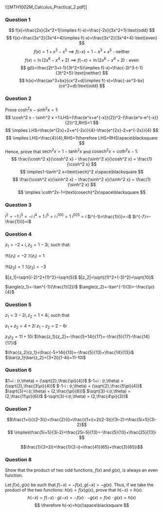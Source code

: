 ![[MTH1002M_Calculus_Practical_2.pdf]]
### Question 1
$$
f(x)=\frac{2x}{3x^2+1}\implies f(-x)=\frac{-2x}{3x^2+1}:\text{odd}
$$
$$
f(x)=\frac{3x^2}{3x^4+4}\implies f(-x)=\frac{3x^2}{3x^4+4}:\text{even}
$$
$$
f(x)=1+x^3-x^5\implies f(-x)=1-x^3+x^5:\text{neither}
$$
$$
f(x)=\ln(2x^6-x^4+2)\implies f(-x)=\ln(2x^6-x^4+2):\text{even}
$$
$$
g(t)=\frac{2t^3+t-1}{3t^2+5}\implies f(-x)=\frac{-2t^3-t-1}{3t^2+5}:\text{neither}
$$
$$
h(x)=\frac{ax^3+bx}{cx^2+d}\implies f(-x)=\frac{-ax^3-bx}{cx^2+d}:\text{odd}
$$
### Question 2
Prove $\cosh^2 x - \sinh^2 x = 1$:
$$
\cosh^2 x - \sinh^2 x =1:LHS=(\frac{e^x+e^{-x}}{2})^2-(\frac{e^x-e^{-x}}{2})^2,RHS=1
$$
$$
\implies LHS=\frac{e^{2x}+2+e^{-2x}}{4}-\frac{e^{2x}-2+e^{-2x}}{4}
$$
$$
\implies LHS=\frac{4}{4},RHS=1\therefore LHS=RHS\space\blacksquare
$$
Hence, prove that $\text{sech}^2 x = 1 - \tanh^2 x$ and $\text{cosech}^2 x = \coth^2 x - 1$:
$$
\frac{\cosh^2 x}{\cosh^2 x} - \frac{\sinh^2 x}{\cosh^2 x} = \frac{1}{\cosh^2 x}
$$
$$
\implies1-\tanh^2 x=\text{sech}^2 x\space\blacksquare
$$
$$
\frac{\cosh^2 x}{\sinh^2 x} - \frac{\sinh^2 x}{\sinh^2 x} = \frac{1}{\sinh^2 x}
$$
$$
\implies \coth^2x-1=\text{cosech}^2x\space\blacksquare
$$
### Question 3
$i^2=-1$
$i^3=-i$
$i^4=1$
$i^5=i$
$i^{100}=1$
$i^{505}=i$
$i^{-1}=\frac{1}{i}=-i$
$i^{-7}=-\frac{1}{i}=i$
### Question 4
$z_1=-2+i,z_2=1-3i$, such that:

$\Re(z_1)=-2$
$\Im(z_1)=1$

$\Re(z_2)=1$
$\Im(z_2)=-3$

$|z_1|=\sqrt{(-2)^2+(1)^2}=\sqrt{5}$
$|z_2|=\sqrt{(1)^2+(-3)^2}=\sqrt{10}$

$\angle(z_1)=-\tan^{-1}(\frac{1}{2})$
$\angle(z_2)=-\tan^{-1}(3)=-\frac{\pi}{4}$
### Question 5
$z_1=3-2i,z_2=1+4i$, such that

$z_1+z_2=4+2i$
$z_1-z_2=2-6i$

$z_1z_2=11+10i$
$\frac{z_1}{z_2}=-\frac{5+14i}{17}=-\frac{5}{17}-\frac{14}{17}i$

$\frac{z_2}{z_1}=\frac{-5+14i}{13}=-\frac{5}{13}+\frac{14}{13}i$
$\bar{z_1}\bar{z_2}=(3+2i)(1-4i)=11-10i$
### Question 6
$1+i : (r,\theta) = (\sqrt{2},\frac{\pi}{4})$
$-1+i : (r,\theta) = (\sqrt{2},\frac{3\pi}{4})$
$-1-i : (r,\theta) = (\sqrt{2},\frac{5\pi}{4})$
$\sqrt{3}+i:(r,\theta) = (2,\frac{\pi}{6})$
$\sqrt{3}-i:(r,\theta) = (2,\frac{11\pi}{6})$
$-\sqrt{3}-i:(r,\theta) = (2,\frac{4\pi}{3})$
### Question 7
$$\frac{1+i}{i(2-3i)}+\frac{2}{i}=\frac{i(1+i)+2i(2-3i)}{3i-2}=\frac{5i+5}{3i-2}$$
$$
\implies\frac{5i+5}{3i-2}=\frac{25i-5}{13}=-\frac{5}{13}+\frac{25}{13}i
$$

$$\frac{1}{3+2i}+\frac{1}{2-i}=\frac{41}{65}+\frac{3}{65}i$$
### Question 8
Show that the product of two odd functions, $f(x)$ and $g(x)$, is always an even function.

Let $f(x),g(x)$ be such that $f(-x)=-f(x),g(-x)=-g(x)$.
Thus, if we take the product of the two functions: $h(x)=f(x)g(x)$, prove that $h(-x)=h(x)$.
$$
h(-x)=f(-x)\cdot g(-x)=-f(x)\cdot-g(x)=f(x)\cdot g(x)=h(x)
$$
$$
\therefore h(-x)=h(x)\space\blacksquare
$$
